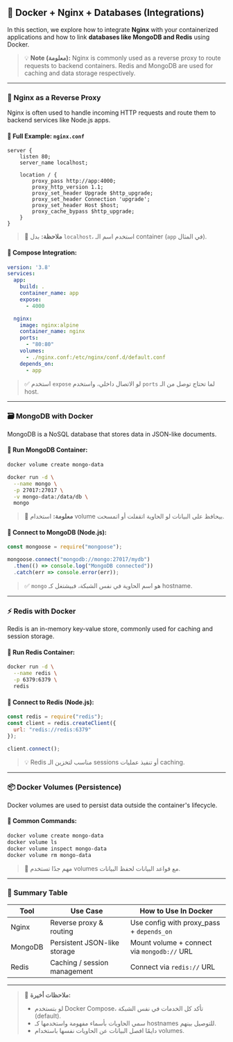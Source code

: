 ## 🚀 Docker + Nginx + Databases (Integrations)

In this section, we explore how to integrate **Nginx** with your containerized applications and how to link **databases like MongoDB and Redis** using Docker. 

> 💡 **Note (معلومة):** Nginx is commonly used as a reverse proxy to route requests to backend containers. Redis and MongoDB are used for caching and data storage respectively.

---

### 🧭 Nginx as a Reverse Proxy

Nginx is often used to handle incoming HTTP requests and route them to backend services like Node.js apps.

#### 🔧 Full Example: `nginx.conf`
```nginx
server {
    listen 80;
    server_name localhost;

    location / {
        proxy_pass http://app:4000;
        proxy_http_version 1.1;
        proxy_set_header Upgrade $http_upgrade;
        proxy_set_header Connection 'upgrade';
        proxy_set_header Host $host;
        proxy_cache_bypass $http_upgrade;
    }
}
```

> 📌 **ملاحظة:** بدل `localhost`، استخدم اسم الـ container (`app` في المثال).

#### 🐳 Compose Integration:
```yaml
version: '3.8'
services:
  app:
    build: .
    container_name: app
    expose:
      - 4000

  nginx:
    image: nginx:alpine
    container_name: nginx
    ports:
      - "80:80"
    volumes:
      - ./nginx.conf:/etc/nginx/conf.d/default.conf
    depends_on:
      - app
```

> ✅ استخدم `expose` لو الاتصال داخلي، واستخدم `ports` لما تحتاج توصل من الـ host.

---

### 🗃️ MongoDB with Docker

MongoDB is a NoSQL database that stores data in JSON-like documents.

#### 🔨 Run MongoDB Container:
```bash
docker volume create mongo-data

docker run -d \
  --name mongo \
  -p 27017:27017 \
  -v mongo-data:/data/db \
  mongo
```

> 📝 **معلومة:** استخدام volume بيحافظ على البيانات لو الحاوية اتقفلت أو اتمسحت.

#### 🔗 Connect to MongoDB (Node.js):
```js
const mongoose = require("mongoose");

mongoose.connect("mongodb://mongo:27017/mydb")
  .then(() => console.log("MongoDB connected"))
  .catch(err => console.error(err));
```

> ✅ `mongo` هو اسم الحاوية في نفس الشبكة، فبيشتغل كـ hostname.

---

### ⚡ Redis with Docker

Redis is an in-memory key-value store, commonly used for caching and session storage.

#### 🔨 Run Redis Container:
```bash
docker run -d \
  --name redis \
  -p 6379:6379 \
  redis
```

#### 🔗 Connect to Redis (Node.js):
```js
const redis = require("redis");
const client = redis.createClient({
  url: "redis://redis:6379"
});

client.connect();
```

> 💡 Redis مناسب لتخزين الـ sessions أو تنفيذ عمليات caching.

---

### 📦 Docker Volumes (Persistence)

Docker volumes are used to persist data outside the container's lifecycle.

#### 🔧 Common Commands:
```bash
docker volume create mongo-data
docker volume ls
docker volume inspect mongo-data
docker volume rm mongo-data
```

> 📌 مهم جدًا تستخدم volumes مع قواعد البيانات لحفظ البيانات.

---

### 🧠 Summary Table

| Tool     | Use Case                         | How to Use In Docker                          |
|----------|----------------------------------|-----------------------------------------------|
| Nginx    | Reverse proxy & routing          | Use config with proxy_pass + `depends_on`     |
| MongoDB  | Persistent JSON-like storage     | Mount volume + connect via `mongodb://` URL   |
| Redis    | Caching / session management     | Connect via `redis://` URL                    |

---

> 📎 **ملاحظات أخيرة:**
> - لو بتستخدم Docker Compose، تأكد كل الخدمات في نفس الشبكة (default).
> - سمي الحاويات بأسماء مفهومة واستخدمها كـ hostnames للتوصيل بينهم.
> - دايمًا افصل البيانات عن الحاويات نفسها باستخدام volumes.
